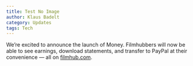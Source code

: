 ```yaml
---
title: Test No Image
author: Klaus Badelt
category: Updates
tags: Tech
---
```

We’re excited to announce the launch of Money. Filmhubbers will now be able to see earnings, download statements, and transfer to PayPal at their convenience — all on [filmhub.com](https://filmhub.com).
